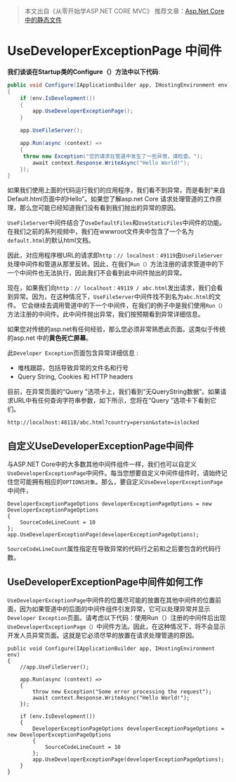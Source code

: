 >  本文出自《从零开始学ASP.NET CORE MVC》
> 推荐文章：[Asp.Net Core中的静态文件](https://www.52abp.com/wiki/mvc/0.1.4/12.StaticFile)


# UseDeveloperExceptionPage 中间件

**我们谈谈在Startup类的Configure（）方法中以下代码**:

``` csharp
public void Configure(IApplicationBuilder app, IHostingEnvironment env)
{
    if (env.IsDevelopment())
    {
        app.UseDeveloperExceptionPage();
    }

    app.UseFileServer();

    app.Run(async (context) =>
    {
     throw new Exception("您的请求在管道中发生了一些异常，请检查。");
        await context.Response.WriteAsync("Hello World!");
    });
}
```

如果我们使用上面的代码运行我们的应用程序，我们看不到异常，而是看到“来自Default.html页面中的Hello”。如果您了解asp.net Core 请求处理管道的工作原理，那么您可能已经知道我们没有看到我们抛出的异常的原因。  

``UseFileServer``中间件结合了``UseDefaultFiles``和``UseStaticFiles``中间件的功能。在我们之前的系列视频中，我们在wwwroot文件夹中包含了一个名为``default.html``的默认html文档。  

因此，对应用程序根URL的请求即``http：// localhost：49119``由``UseFileServer``处理中间件和管道从那里反转。因此，在我们``Run（）``方法注册的请求管道中的下一个中间件也无法执行，因此我们不会看到此中间件抛出的异常。 

现在，如果我们向``http：// localhost：49119 / abc.html``发出请求，我们会看到异常。因为，在这种情况下，``UseFileServer``中间件找不到名为``abc.html``的文件。
它会继续去调用管道中的下一个中间件，在我们的例子中是我们使用``Run（）``方法注册的中间件。此中间件抛出异常，我们按预期看到异常详细信息。 

如果您对传统的asp.net有任何经验，那么您必须非常熟悉此页面。这类似于传统的asp.net 中的**黄色死亡屏幕**。  

此``Developer Exception``页面包含异常详细信息  :

- 堆栈跟踪，包括导致异常的文件名和行号
- Query String, Cookies 和 HTTP headers

目前，在异常页面的“Query ”选项卡上，我们看到“无QueryString数据”。如果请求URL中有任何查询字符串参数，如下所示，您将在“Query ”选项卡下看到它们。
```
http://localhost:48118/abc.html?country=person&state=islocked
```


## 自定义UseDeveloperExceptionPage中间件 

与ASP.NET Core中的大多数其他中间件组件一样，我们也可以自定义``UseDeveloperExceptionPage``中间件。每当您想要自定义中间件组件时，请始终记住您可能拥有相应的``OPTIONS对象``。那么，要自定义``UseDeveloperExceptionPage``中间件， 
```
DeveloperExceptionPageOptions developerExceptionPageOptions = new DeveloperExceptionPageOptions
{
    SourceCodeLineCount = 10
};
app.UseDeveloperExceptionPage(developerExceptionPageOptions);
```

``SourceCodeLineCount``属性指定在导致异常的代码行之前和之后要包含的代码行数。

## UseDeveloperExceptionPage中间件如何工作

``UseDeveloperExceptionPage``中间件的位置尽可能的放置在其他中间件的位置前面，因为如果管道中的后面的中间件组件引发异常，它可以处理异常并显示``Developer Exception``页面。请考虑以下代码：使用Run（）注册的中间件后出现``UseDeveloperExceptionPage（）``中间件方法。因此，在这种情况下，将不会显示开发人员异常页面。这就是它必须尽早的放置在请求处理管道的原因。 

```
public void Configure(IApplicationBuilder app, IHostingEnvironment env)
{
    //app.UseFileServer();

    app.Run(async (context) =>
    {
        throw new Exception("Some error processing the request");
        await context.Response.WriteAsync("Hello World!");
    });

    if (env.IsDevelopment())
    {
        DeveloperExceptionPageOptions developerExceptionPageOptions = new DeveloperExceptionPageOptions
        {
            SourceCodeLineCount = 10
        };
        app.UseDeveloperExceptionPage(developerExceptionPageOptions);
    }
}
```





